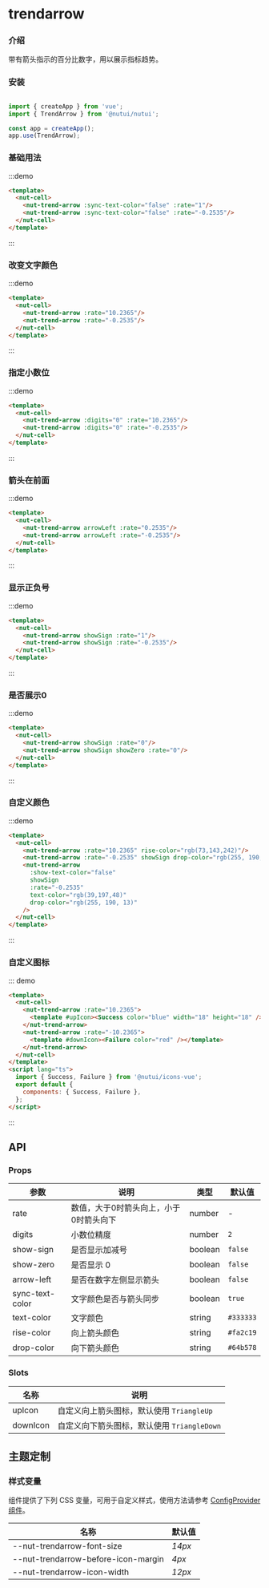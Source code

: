 # trendarrow 

### 介绍

带有箭头指示的百分比数字，用以展示指标趋势。

### 安装

```javascript

import { createApp } from 'vue';
import { TrendArrow } from '@nutui/nutui';

const app = createApp();
app.use(TrendArrow);

```

### 基础用法

:::demo

```html
<template>
  <nut-cell>
    <nut-trend-arrow :sync-text-color="false" :rate="1"/>
    <nut-trend-arrow :sync-text-color="false" :rate="-0.2535"/>
  </nut-cell>
</template>
```

:::

### 改变文字颜色

:::demo

```html
<template>
  <nut-cell>
    <nut-trend-arrow :rate="10.2365"/>
    <nut-trend-arrow :rate="-0.2535"/>
  </nut-cell>
</template>
```

:::
### 指定小数位

:::demo

```html
<template>
  <nut-cell>
    <nut-trend-arrow :digits="0" :rate="10.2365"/>
    <nut-trend-arrow :digits="0" :rate="-0.2535"/>
  </nut-cell>
</template>
```

:::
### 箭头在前面

:::demo

```html
<template>
  <nut-cell>
    <nut-trend-arrow arrowLeft :rate="0.2535"/>
    <nut-trend-arrow arrowLeft :rate="-0.2535"/>
  </nut-cell>
</template>
```

:::
### 显示正负号

:::demo

```html
<template>
  <nut-cell>
    <nut-trend-arrow showSign :rate="1"/>
    <nut-trend-arrow showSign :rate="-0.2535"/>
  </nut-cell>
</template>
```

:::
### 是否展示0

:::demo

```html
<template>
  <nut-cell>
    <nut-trend-arrow showSign :rate="0"/>
    <nut-trend-arrow showSign showZero :rate="0"/>
  </nut-cell>
</template>
```

:::
### 自定义颜色

:::demo

```html
<template>
  <nut-cell>
    <nut-trend-arrow :rate="10.2365" rise-color="rgb(73,143,242)"/>
    <nut-trend-arrow :rate="-0.2535" showSign drop-color="rgb(255, 190, 13)"/>
    <nut-trend-arrow
      :show-text-color="false"
      showSign
      :rate="-0.2535"
      text-color="rgb(39,197,48)"
      drop-color="rgb(255, 190, 13)"
    />
  </nut-cell>
</template>
```

:::

### 自定义图标

::: demo

```html
<template>
  <nut-cell>
    <nut-trend-arrow :rate="10.2365">
      <template #upIcon><Success color="blue" width="18" height="18" /></template>
    </nut-trend-arrow>
    <nut-trend-arrow :rate="-10.2365">
      <template #downIcon><Failure color="red" /></template>
    </nut-trend-arrow>
  </nut-cell>
</template>
<script lang="ts">
  import { Success, Failure } from '@nutui/icons-vue';
  export default {
    components: { Success, Failure },
  };
</script>
```

:::
## API

### Props

| 参数         | 说明                             | 类型   | 默认值           |
|--------------|----------------------------------|--------|------------------|
| rate         | 数值，大于0时箭头向上，小于0时箭头向下    | number | -                |
| digits         | 小数位精度               | number | `2`               |
| show-sign         | 是否显示加减号               | boolean | `false`               |
| show-zero         | 是否显示 0               | boolean | `false`               |
| arrow-left        | 是否在数字左侧显示箭头     | boolean | `false`               |
| sync-text-color   | 文字颜色是否与箭头同步               | boolean | `true`   |
| text-color        | 文字颜色               | string | `#333333`               |
| rise-color         | 向上箭头颜色               | string | `#fa2c19`               |
| drop-color         | 向下箭头颜色               | string | `#64b578`               |

### Slots

| 名称    | 说明         |
|---------|--------------|
| upIcon | 自定义向上箭头图标，默认使用 `TriangleUp` |
| downIcon | 自定义向下箭头图标，默认使用 `TriangleDown` |

## 主题定制

### 样式变量

组件提供了下列 CSS 变量，可用于自定义样式，使用方法请参考 [ConfigProvider 组件](#/zh-CN/component/configprovider)。

| 名称                                    | 默认值                     | 
| --------------------------------------- | -------------------------- | 
| --nut-trendarrow-font-size| _14px_  |
| --nut-trendarrow-before-icon-margin| _4px_  |
| --nut-trendarrow-icon-width| _12px_  | 

